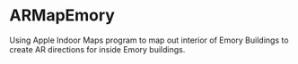 # ARMapEmory
Using Apple Indoor Maps program to map out interior of Emory Buildings to create AR directions for inside Emory buildings.

